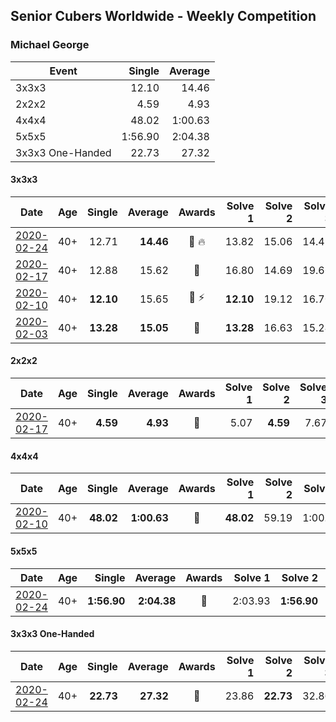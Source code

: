 ## Senior Cubers Worldwide - Weekly Competition
### Michael George

| Event | Single | Average |
| -- | --: | --: |
| 3x3x3 | 12.10 | 14.46 |
| 2x2x2 | 4.59 | 4.93 |
| 4x4x4 | 48.02 | 1:00.63 |
| 5x5x5 | 1:56.90 | 2:04.38 |
| 3x3x3 One-Handed | 22.73 | 27.32 |

#### 3x3x3

| Date | Age | Single | Average | Awards | Solve 1 | Solve 2 | Solve 3 | Solve 4 | Solve 5 | Video |
| :--: | :--: | --: | --: | :--: | --: | --: | --: | --: | --: | :-- |
| [2020-02-24](../3x3x3/2020-02-24.md) | 40+ | 12.71 | **14.46** | 🥇 🔥 | 13.82 | 15.06 | 14.49 | 15.53 | 12.71 | [Link](https://www.facebook.com/events/2558750947697073/permalink/2559747680930733/) |
| [2020-02-17](../3x3x3/2020-02-17.md) | 40+ | 12.88 | 15.62 | 🥇 | 16.80 | 14.69 | 19.66 | 12.88 | 15.38 | [Link](https://www.facebook.com/events/616423959107229/permalink/618432695573022/) |
| [2020-02-10](../3x3x3/2020-02-10.md) | 40+ | **12.10** | 15.65 | 🥇 ⚡ | **12.10** | 19.12 | 16.70 | 14.50 | 15.74 | [Link](https://www.facebook.com/michael.george.545/videos/10212925298047536/) |
| [2020-02-03](../3x3x3/2020-02-03.md) | 40+ | **13.28** | **15.05** | 🥇 | **13.28** | 16.63 | 15.24 | - | - | [Link](https://www.facebook.com/michael.george.545/videos/10212902094667466/) |


#### 2x2x2

| Date | Age | Single | Average | Awards | Solve 1 | Solve 2 | Solve 3 | Solve 4 | Solve 5 | Video |
| :--: | :--: | --: | --: | :--: | --: | --: | --: | --: | --: | :-- |
| [2020-02-17](../2x2x2/2020-02-17.md) | 40+ | **4.59** | **4.93** | 🥇 | 5.07 | **4.59** | 7.67 | 4.98 | 4.74 | [Link](https://www.facebook.com/events/176704156956327/permalink/178424350117641/) |


#### 4x4x4

| Date | Age | Single | Average | Awards | Solve 1 | Solve 2 | Solve 3 | Solve 4 | Solve 5 | Video |
| :--: | :--: | --: | --: | :--: | --: | --: | --: | --: | --: | :-- |
| [2020-02-10](../4x4x4/2020-02-10.md) | 40+ | **48.02** | **1:00.63** | 🥇 | **48.02** | 59.19 | 1:00.83 | 1:05.87 | 1:01.87 | [Link](https://www.facebook.com/michael.george.545/videos/10212920017115516/) |


#### 5x5x5

| Date | Age | Single | Average | Awards | Solve 1 | Solve 2 | Solve 3 | Solve 4 | Solve 5 | Video |
| :--: | :--: | --: | --: | :--: | --: | --: | --: | --: | --: | :-- |
| [2020-02-24](../5x5x5/2020-02-24.md) | 40+ | **1:56.90** | **2:04.38** | 🥈 | 2:03.93 | **1:56.90** | 2:08.24 | 2:00.97 | 2:21.06 | [Link](https://www.facebook.com/events/538921670053895/permalink/539655733313822/) |


#### 3x3x3 One-Handed

| Date | Age | Single | Average | Awards | Solve 1 | Solve 2 | Solve 3 | Solve 4 | Solve 5 | Video |
| :--: | :--: | --: | --: | :--: | --: | --: | --: | --: | --: | :-- |
| [2020-02-24](../oh/2020-02-24.md) | 40+ | **22.73** | **27.32** | 🥇 | 23.86 | **22.73** | 32.86 | DNF | 25.24 | [Link](https://www.facebook.com/events/1618332754973681/permalink/1619575454849411/) |


<!-- Global site tag (gtag.js) - Google Analytics -->
<script async src="https://www.googletagmanager.com/gtag/js?id=UA-86348435-3"></script>
<script>window.dataLayer = window.dataLayer || []; function gtag() {dataLayer.push(arguments);} gtag('js', new Date()); gtag('config', 'UA-86348435-3');</script>
